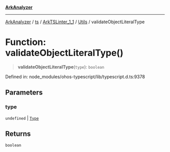 [**ArkAnalyzer**](../../../../../../../../README.md)

***

[ArkAnalyzer](../../../../../../../../globals.md) / [ts](../../../../../README.md) / [ArkTSLinter\_1\_1](../../../README.md) / [Utils](../README.md) / validateObjectLiteralType

# Function: validateObjectLiteralType()

> **validateObjectLiteralType**(`type`): `boolean`

Defined in: node\_modules/ohos-typescript/lib/typescript.d.ts:9378

## Parameters

### type

`undefined` | [`Type`](../../../../../interfaces/Type.md)

## Returns

`boolean`
